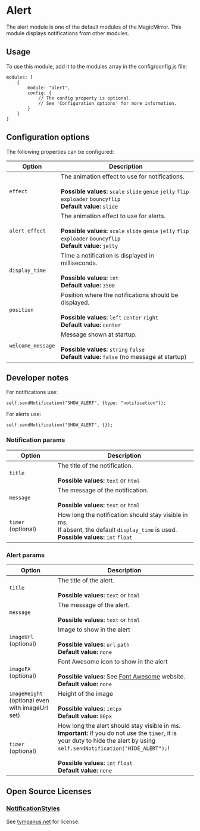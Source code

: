 # Alert
The alert module is one of the default modules of the MagicMirror. This module displays notifications from other modules.

## Usage
To use this module, add it to the modules array in the config/config.js file:

```
modules: [
	{
		module: "alert",
		config: {
			// The config property is optional.
			// See 'Configuration options' for more information.
		}
	}
]
```

## Configuration options

The following properties can be configured:


| Option            | Description
| ----------------- | -----------
| `effect`          | The animation effect to use for notifications. <br><br> **Possible values:** `scale` `slide` `genie` `jelly` `flip` `exploader` `bouncyflip` <br> **Default value:** `slide`
| `alert_effect`    | The animation effect to use for alerts. <br><br> **Possible values:** `scale` `slide` `genie` `jelly` `flip` `exploader` `bouncyflip` <br> **Default value:** `jelly`
| `display_time`    | Time a notification is displayed in milliseconds. <br><br> **Possible values:** `int` <br> **Default value:** `3500`
| `position`        | Position where the notifications should be displayed. <br><br> **Possible values:** `left` `center` `right` <br> **Default value:** `center`
| `welcome_message` | Message shown at startup. <br><br> **Possible values:** `string` `false` <br> **Default value:** `false` (no message at startup)


## Developer notes
For notifications use:

```
self.sendNotification("SHOW_ALERT", {type: "notification"});
```
For alerts use:

```
self.sendNotification("SHOW_ALERT", {});
```

### Notification params
| Option             | Description
| ------------------ | -----------
| `title`            | The title of the notification. <br><br> **Possible values:** `text` or `html`
| `message`	         | The message of the notification. <br><br> **Possible values:** `text` or `html`
| `timer` (optional) | How long the notification should stay visible in ms. <br> If absent, the default `display_time` is used. <br> **Possible values:** `int` `float`


### Alert params
| Option                                          | Description
| ----------------------------------------------- | -----------
| `title`                                         | The title of the alert. <br><br> **Possible values:** `text` or `html`
| `message`                                       | The message of the alert. <br><br> **Possible values:** `text` or `html`
| `imageUrl` (optional)                           | Image to show in the alert <br><br> **Possible values:** `url` `path` <br> **Default value:** `none`
| `imageFA` (optional)                            | Font Awesome icon to show in the alert <br><br> **Possible values:** See [Font Awesome](https://fontawesome.io/icons/) website. <br> **Default value:** `none`
| `imageHeight` (optional even with imageUrl set) | Height of the image <br><br> **Possible values:** `intpx` <br> **Default value:** `80px`
| `timer` (optional)                              | How long the alert should stay visible in ms. <br> **Important:** If you do not use the `timer`, it is your duty to hide the alert by using `self.sendNotification("HIDE_ALERT");`! <br><br>**Possible values:** `int` `float` <br> **Default value:** `none`

## Open Source Licenses
### [NotificationStyles](https://github.com/codrops/NotificationStyles)
See [tympanus.net](https://tympanus.net/codrops/licensing/) for license.
